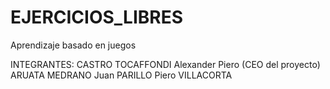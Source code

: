 # EJERCICIOS_LIBRES
Aprendizaje basado en juegos

INTEGRANTES:
  CASTRO TOCAFFONDI Alexander Piero (CEO del proyecto)
  ARUATA MEDRANO Juan
  PARILLO Piero
  VILLACORTA
